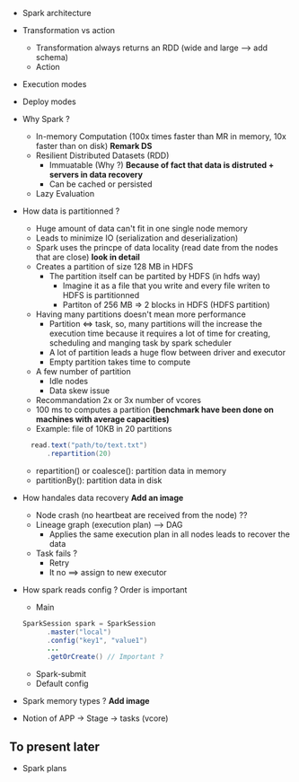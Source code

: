 - Spark architecture
- Transformation vs action 
  - Transformation always returns an RDD (wide and large --> add schema)
  - Action 
- Execution modes 
- Deploy modes
 
- Why Spark ?
  - In-memory Computation (100x times faster than MR in memory, 10x faster than on disk) **Remark DS**
  - Resilient Distributed Datasets (RDD)
    - Immuatable (Why ?) **Because of fact that data is distruted + servers in data recovery**
    - Can be cached or persisted   
  - Lazy Evaluation

- How data is partitionned ?
  - Huge amount of data can't fit in one single node memory
  - Leads to minimize IO (serialization and deserialization)
  - Spark uses the princpe of data locality (read date from the nodes that are close) **look in detail** 
  - Creates a partition of size 128 MB in HDFS
    - The partition itself can be partited by HDFS (in hdfs way) 
      -  Imagine it as a file that you write and every file writen to HDFS is partitionned
      -  Partiton of 256 MB => 2 blocks in HDFS (HDFS partition)
  - Having many partitions doesn't mean more performance
    - Partition <=> task, so, many partitions will the increase the execution time because it
      requires a lot of time for creating, scheduling and manging task by spark scheduler
    - A lot of partition leads a huge flow between driver and executor   
    - Empty partition takes time to compute 
  - A few number of partition
    - Idle nodes
    - Data skew issue  
  - Recommandation 2x or 3x number of vcores 
  - 100 ms to computes a partition **(benchmark have been done on machines with average capacities)**
  - Example:  file of 10KB in 20 partitions 
  
  ```java
    read.text("path/to/text.txt")
        .repartition(20)
  ```
  -  repartition() or coalesce(): partition data in memory 
  -  partitionBy(): partition data in disk
  
- How handales data recovery **Add an image**
  - Node crash (no heartbeat are received from the node) ??
  - Lineage graph (execution plan) -->  DAG
    - Applies the same execution plan in all nodes leads to recover the data
  - Task fails ?
    - Retry 
    - It no ==> assign to new executor
  
- How spark reads config ? Order is important 
  - Main
  
  ```java
  SparkSession spark = SparkSession
        .master("local")
        .config("key1", "value1")
        ...
        .getOrCreate() // Important ? 
  ```
  - Spark-submit 
  - Default config 
- Spark memory types ? **Add image**
- Notion of APP -> Stage -> tasks (vcore)


## To present later
  - Spark plans
